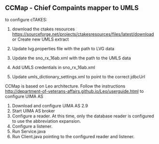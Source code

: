 ## CCMap - Chief Compaints mapper to UMLS


to configure cTAKES:

1. download the ctakes resources
https://sourceforge.net/projects/ctakesresources/files/latest/download
   or
   Create new UMLS extract 

2. Update lvg.properties file with the path to LVG data

3. Update the sno_rx_16ab.xml with the path to the UMLS data

4. Add UMLS credentials in sno_rx_16ab.xml

5. Update umls_dictionary_settings.xml to point to the correct jdbcUrl

CCMap is based on Leo architecture. Follow the instructions
http://department-of-veterans-affairs.github.io/Leo/userguide.html 
to configure UIMA AS

1. Download and configure UIMA AS 2.9 
2. Start UIMA AS broker
3. Configure a reader. At this time, only the database reader is configured to use the abbreviation expansion.
4. Configure a listener.
5. Run Service.java
6. Run Client.java pointing to the configured reader and listener.




